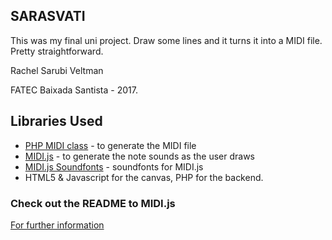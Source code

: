 ## SARASVATI

This was my final uni project. Draw some lines and it turns it into a MIDI file. Pretty straightforward.

Rachel Sarubi Veltman

FATEC Baixada Santista - 2017.

## Libraries Used

* [PHP MIDI class](http://valentin.dasdeck.com/midi/) - to generate the MIDI file
* [MIDI.js](https://github.com/mudcube/MIDI.js) - to generate the note sounds as the user draws
* [MIDI.js Soundfonts](https://github.com/gleitz/midi-js-soundfonts) - soundfonts for MIDI.js
* HTML5 & Javascript for the canvas, PHP for the backend.



### Check out the README to MIDI.js

[For further information](https://github.com/mudcube/MIDI.js/blob/master/README.md)
